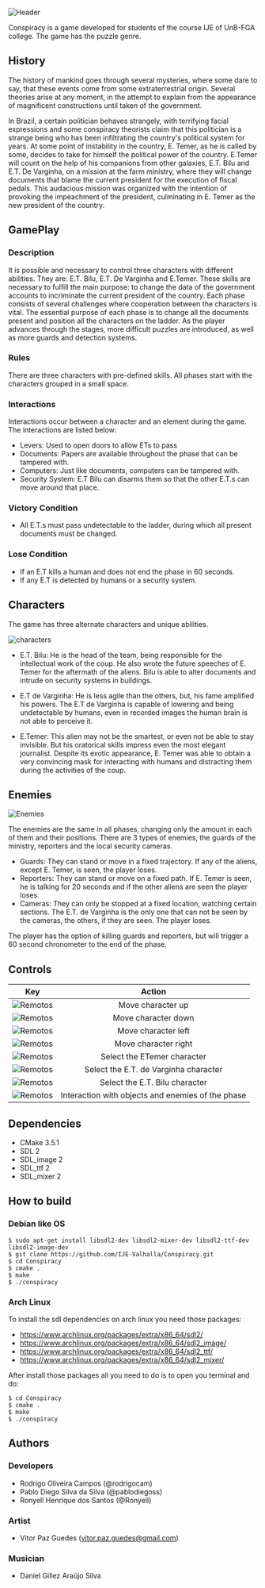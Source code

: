 ![Header](https://github.com/IJE-Valhalla/Conspiracy/assets/8556291/eb1ac6fd-e619-4cdf-9a88-8e373ff8504f)

Conspiracy is a game developed for students of the course IJE of UnB-FGA college. The game has the puzzle genre.

## History

The history of mankind goes through several mysteries, where some dare to say, that these events come from some extraterrestrial origin. Several theories arise at any moment, in the attempt to explain from the appearance of magnificent constructions until taken of the government.

In Brazil, a certain politician behaves strangely, with terrifying facial expressions and some conspiracy theorists claim that this politician is a strange being who has been infiltrating the country's political system for years. At some point of instability in the country, E. Temer, as he is called by some, decides to take for himself the political power of the country. E.Temer will count on the help of his companions from other galaxies, E.T. Bilu and E.T. De Varginha, on a mission at the farm ministry, where they will change documents that blame the current president for the execution of fiscal pedals. This audacious mission was organized with the intention of provoking the impeachment of the president, culminating in E. Temer as the new president of the country.

## GamePlay
### Description
It is possible and necessary to control three characters with different abilities. They are: E.T. Bilu, E.T. De Varginha and E.Temer. These skills are necessary to fulfill the main purpose: to change the data of the government accounts to incriminate the current president of the country. Each phase consists of several challenges where cooperation between the characters is vital. The essential purpose of each phase is to change all the documents present and position all the characters on the ladder. As the player advances through the stages, more difficult puzzles are introduced, as well as more guards and detection systems.

### Rules

There are three characters with pre-defined skills. All phases start with the characters grouped in a small space.

### Interactions

Interactions occur between a character and an element during the game. The interactions are listed below:

* Levers: Used to open doors to allow ETs to pass
* Documents: Papers are available throughout the phase that can be tampered with.
* Computers: Just like documents, computers can be tampered with.
* Security System: E.T Bilu can disarms them so that the other E.T.s can move around that place.

### Victory Condition

* All E.T.s must pass undetectable to the ladder, during which all present documents must be changed.

### Lose Condition
* If an E.T kills a human and does not end the phase in 60 seconds.
* If any E.T is detected by humans or a security system.

## Characters
The game has three alternate characters and unique abilities.

![characters](https://github.com/IJE-Valhalla/Conspiracy/assets/8556291/e37f973d-d70d-41c5-b974-08971c48da98)

* E.T. Bilu: He is the head of the team, being responsible for the intellectual work of the coup. He also wrote the future speeches of E. Temer for the aftermath of the aliens. Bilu is able to alter documents and intrude on security systems in buildings.

* E.T de Varginha: He is less agile than the others, but, his fame amplified his powers. The E.T de Varginha is capable of lowering and being undetectable by humans, even in recorded images the human brain is not able to perceive it.

* E.Temer: This alien may not be the smartest, or even not be able to stay invisible. But his oratorical skills impress even the most elegant journalist. Despite its exotic appearance, E. Temer was able to obtain a very convincing mask for interacting with humans and distracting them during the activities of the coup.

## Enemies

![Enemies](https://github.com/IJE-Valhalla/Conspiracy/assets/8556291/127a7e48-0b75-417d-8bf2-2b42e780d2f7)

The enemies are the same in all phases, changing only the amount in each of them and their positions. There are 3 types of enemies, the guards of the ministry, reporters and the local security cameras.

* Guards: They can stand or move in a fixed trajectory. If any of the aliens, except E. Temer, is seen, the player loses.
* Reporters: They can stand or move on a fixed path. If E. Temer is seen, he is talking for 20 seconds and if the other aliens are seen the player loses.
* Cameras: They can only be stopped at a fixed location, watching certain sections. The E.T. de Varginha is the only one that can not be seen by the cameras, the others, if they are seen. The player loses.

The player has the option of killing guards and reporters, but will trigger a 60 second chronometer to the end of the phase.

## Controls

| Key | Action |
|:-----:|:----:|
|![Remotos](https://raw.githubusercontent.com/wiki/IJE-Valhalla/Conspiracy/image/key_up.png)|Move character up|
|![Remotos](https://raw.githubusercontent.com/wiki/IJE-Valhalla/Conspiracy/image/key_down.png)|Move character down|
|![Remotos](https://raw.githubusercontent.com/wiki/IJE-Valhalla/Conspiracy/image/key_left.png)|Move character left|
|![Remotos](https://raw.githubusercontent.com/wiki/IJE-Valhalla/Conspiracy/image/key_right.png)|Move character right|
|![Remotos](https://raw.githubusercontent.com/wiki/IJE-Valhalla/Conspiracy/image/key_one.png)|Select the ETemer character|
|![Remotos](https://raw.githubusercontent.com/wiki/IJE-Valhalla/Conspiracy/image/key_two.png)|Select the E.T. de Varginha character|
|![Remotos](https://raw.githubusercontent.com/wiki/IJE-Valhalla/Conspiracy/image/key_three.png)|Select the E.T. Bilu character|
|![Remotos](https://raw.githubusercontent.com/wiki/IJE-Valhalla/Conspiracy/image/key_space.png)|Interaction with objects and enemies of the phase|

## Dependencies

- CMake 3.5.1
- SDL 2
- SDL\_image 2
- SDL\_ttf 2
- SDL\_mixer 2

## How to build

### Debian like OS
```
$ sudo apt-get install libsdl2-dev libsdl2-mixer-dev libsdl2-ttf-dev libsdl2-image-dev 
$ git clone https://github.com/IJE-Valhalla/Conspiracy.git
$ cd Conspiracy
$ cmake .
$ make
$ ./conspiracy
```

### Arch Linux
To install the sdl dependencies on arch linux you need those
packages:

- https://www.archlinux.org/packages/extra/x86_64/sdl2/
- https://www.archlinux.org/packages/extra/x86_64/sdl2_image/
- https://www.archlinux.org/packages/extra/x86_64/sdl2_ttf/
- https://www.archlinux.org/packages/extra/x86_64/sdl2_mixer/

After install those packages all you need to do is to open you
terminal and do:
```
$ cd Conspiracy
$ cmake .
$ make
$ ./conspiracy
```


## Authors

### Developers
- Rodrigo Oliveira Campos (@rodrigocam)
- Pablo Diego Silva da Silva (@pablodiegoss)
- Ronyell Henrique dos Santos (@Ronyell)

### Artist
 - Vitor Paz Guedes (vitor.paz.guedes@gmail.com)

### Musician
 - Daniel Gillez Araújo Silva
